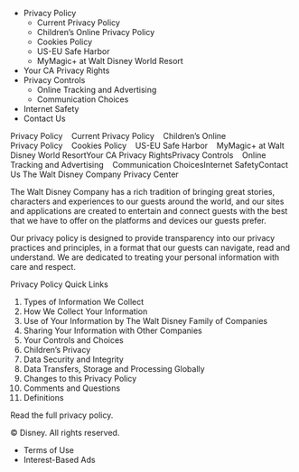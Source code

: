 *   Privacy Policy
    *   Current Privacy Policy
    *   Children’s Online Privacy Policy
    *   Cookies Policy
    *   US-EU Safe Harbor
    *   MyMagic+ at Walt Disney World Resort
*   Your CA Privacy Rights
*   Privacy Controls
    *   Online Tracking and Advertising
    *   Communication Choices
*   Internet Safety
*   Contact Us

Privacy Policy    Current Privacy Policy    Children’s Online Privacy Policy    Cookies Policy    US-EU Safe Harbor    MyMagic+ at Walt Disney World ResortYour CA Privacy RightsPrivacy Controls    Online Tracking and Advertising    Communication ChoicesInternet SafetyContact Us The Walt Disney Company Privacy Center

The Walt Disney Company has a rich tradition of bringing great stories, characters and experiences to our guests around the world, and our sites and applications are created to entertain and connect guests with the best that we have to offer on the platforms and devices our guests prefer.

Our privacy policy is designed to provide transparency into our privacy practices and principles, in a format that our guests can navigate, read and understand. We are dedicated to treating your personal information with care and respect.

Privacy Policy Quick Links

1.  Types of Information We Collect
2.  How We Collect Your Information
3.  Use of Your Information by The Walt Disney Family of Companies
4.  Sharing Your Information with Other Companies
5.  Your Controls and Choices
6.  Children’s Privacy
7.  Data Security and Integrity
8.  Data Transfers, Storage and Processing Globally
9.  Changes to this Privacy Policy
10.  Comments and Questions
11.  Definitions

Read the full privacy policy.

© Disney. All rights reserved.

*   Terms of Use
*   Interest-Based Ads